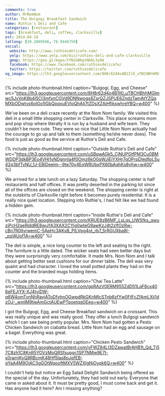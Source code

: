 ```yaml
---
comments: true
author: MrNomNom
title: The Bulgogi Breakfast Sandwich
name: Ruthie's Deli and Cafe
categories: [restaurant]
tags: [breakfast, deli, coffee, clarksville]
est: 2014-04-18
latlong: [39.2069566,-76.9446759]
social:
  website: http://www.ruthiesdelicafe.com/
  yelp: https://www.yelp.com/biz/ruthies-deli-and-cafe-clarksville
  gmap: https://goo.gl/maps/tYN1GWkgtNbbL3y8A
  facebook: https://www.facebook.com/ruthiesdelicafe/
  twitter: https://twitter.com/ruthiesdelicafe
og_image: https://lh3.googleusercontent.com/8H8r62d4o4B1Il0_uTBCHBhhMGlmwc5JvVoK8b4j5CI3mfxnCGVd9DNNwogx8ZsrQZJSPUE6ZndzTamAtYZQqMXbODwtys6olGo1IGbQpqxuEVloQhAIj7tZDsXZAiHfjkswhreYBQ=w400
---
```


{%
  include photo-thumbnail.html 
  caption="Bulgogi, Egg, and Cheese"
  src="https://lh3.googleusercontent.com/8H8r62d4o4B1Il0_uTBCHBhhMGlmwc5JvVoK8b4j5CI3mfxnCGVd9DNNwogx8ZsrQZJSPUE6ZndzTamAtYZQqMXbODwtys6olGo1IGbQpqxuEVloQhAIj7tZDsXZAiHfjkswhreYBQ=w400"
%}

We've been on a deli craze recently at the Nom Nom family. We visited this deli in a small little shopping center in Clarksville. This place screams mom and pop shop where literally it is run by a husband and wife team. They couldn't be more cute. They were so nice that Little Nom Nom actually had the courage to go up and talk to them (something he/she never does). The food is just as good as the service at Ruthie's Deli and Cafe.

<!--more-->

{%
  include photo-thumbnail.html 
  caption="Outside Ruthie's Deli and Cafe"
  src="https://lh3.googleusercontent.com/uSBpwAGk5_CjNUPGtfPM3Cu0BMWDDP3dkBP3Eo4VHl1yNDgnnIa4f0Omz6kO0qWJjEiYXHr7qOPrpDIedfpLSu42q3bfTvNU_1J-EBlDeejm--9te70v4EqWRUbxPX60bAqhKs8yhw=w400"
%}

We arrived for a late lunch on a lazy Saturday. The shopping center is half restaurants and half offices. It was pretty deserted in the parking lot since all of the offices are closed on the weekend. The shopping center is right at the outskirts of Clarksville right before it becomes purely residential. It is a really nice quiet location. Stepping into Ruthie's, I had felt like we had found a hidden gem.

{%
  include photo-thumbnail.html 
  caption="Inside Ruthie's Deli and Cafe"
  src="https://lh3.googleusercontent.com/KRUE8zB6MF_LsLqs_UWSfks_qwuziPcH2qeRIddRE8wuYA3XAX2CYig0wteG9awKzJ4t2zIfOzRw-cBn7R0lIvrwemC-5ApHc3AKsB_PILVpg4ot_rb7_5rRGUXba8I-_pzIAUof1A=w400"
%}

The deli is simple, a nice long counter to the left and seating to the right. The furniture is a little dated. The wicker seats had seen better days but they were surprisingly very comfortable. It made Mrs. Nom Nom and I talk about getting better seat cushions for our dinner table. The deli was very quaint and had character. I loved the small potted plants they had on the counter and the branded mugs holding items.

{%
  include photo-thumbnail.html 
  caption="Chai Tea Latte"
  src="https://lh3.googleusercontent.com/gpRAzV0ERM955ZdD51LqF6cx406eFEJjYX-XJ4tyjDW-q6W4omTvnNhRayjAToDfvhnOGwpdRkGKnMlcSTnb6zfYw0FtFcZfAmLXji1dzOJ-_wmlM9tieAmGctAUEwPTpoetqgGEeg=w400"
%}

I got the Bulgogi, Egg, and Cheese Breakfast sandwich on a croissant. This was really unique and was really good. They offer a lunch Bulgogi sandwich which I can see being pretty popular. Mrs. Nom Nom had gotten a Pesto Chicken Sandwich on ciabatta bread. Little Nom had an egg and sausage on a bagel. Everything was great.

{%
  include photo-thumbnail.html 
  caption="Chicken Pesto Sandwich"
  src="https://lh3.googleusercontent.com/yFWZ84LI3DZawatBrAHB1t_Qd_Tj57C8zh1C8KnR5YOVzMoQRSfsupgc1SP7NMw9E7t-s0ramjKyQ8RBcmK48Hf5Ias8pJqfEB-gYaA4M9OjAC3gGOtWqooftMXV5WZXlgNjOyqk6Q=w400"
%}

I couldn't help but notice an Egg Salad Delight Sandwich being offered as the special of the day. Unfortunately, they had sold out early. Everyone that came in asked about it. It must be pretty good, I must come back and get it. Has anyone had it here? Am I missing anything?